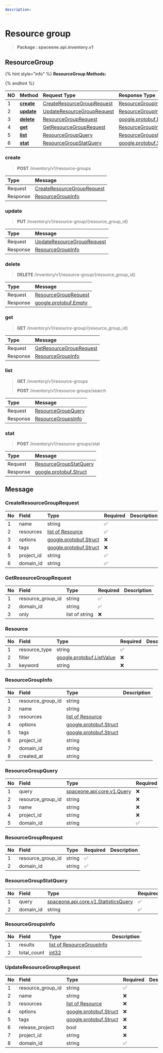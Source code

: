 ```yaml
---
description:  
---
```

# Resource group

>  **Package : spaceone.api.inventory.v1**

## ResourceGroup

{% hint style="info" %}
**ResourceGroup Methods:**

{%  endhint %}


| NO |  Method | Request Type | Response Type | Description |
| :--- | :--- | :--- | :--- | :--- |
| 1 | [**create**](resource-group.md#create)|   [CreateResourceGroupRequest](resource-group.md#createresourcegrouprequest) |   [ResourceGroupInfo](resource-group.md#resourcegroupinfo) |  |
| 2 | [**update**](resource-group.md#update)|   [UpdateResourceGroupRequest](resource-group.md#updateresourcegrouprequest) |   [ResourceGroupInfo](resource-group.md#resourcegroupinfo) |  |
| 3 | [**delete**](resource-group.md#delete)|   [ResourceGroupRequest](resource-group.md#resourcegrouprequest) |  [google.protobuf.Empty](https://github.com/protocolbuffers/protobuf/blob/master/src/google/protobuf/empty.proto)|  |
| 4 | [**get**](resource-group.md#get)|   [GetResourceGroupRequest](resource-group.md#getresourcegrouprequest) |   [ResourceGroupInfo](resource-group.md#resourcegroupinfo) |  |
| 5 | [**list**](resource-group.md#list)|   [ResourceGroupQuery](resource-group.md#resourcegroupquery) |   [ResourceGroupsInfo](resource-group.md#resourcegroupsinfo) |  |
| 6 | [**stat**](resource-group.md#stat)|   [ResourceGroupStatQuery](resource-group.md#resourcegroupstatquery) |  [google.protobuf.Struct](https://github.com/protocolbuffers/protobuf/blob/master/src/google/protobuf/struct.proto)|  | 
 

 
### create
> **POST** /inventory/v1/resource-groups
>


| Type | Message |
| :--- | :--- |
| Request | [CreateResourceGroupRequest](resource-group.md#createresourcegrouprequest) |
| Response |  [ResourceGroupInfo](resource-group.md#resourcegroupinfo)  |
 
 

 
### update
> **PUT** /inventory/v1/resource-group/{resource_group_id}
>


| Type | Message |
| :--- | :--- |
| Request | [UpdateResourceGroupRequest](resource-group.md#updateresourcegrouprequest) |
| Response |  [ResourceGroupInfo](resource-group.md#resourcegroupinfo)  |
 
 

 
### delete
> **DELETE** /inventory/v1/resource-group/{resource_group_id}
>


| Type | Message |
| :--- | :--- |
| Request | [ResourceGroupRequest](resource-group.md#resourcegrouprequest) |
| Response | [google.protobuf.Empty](https://github.com/protocolbuffers/protobuf/blob/master/src/google/protobuf/empty.proto) |
 
 

 
### get
> **GET** /inventory/v1/resource-group/{resource_group_id}
>


| Type | Message |
| :--- | :--- |
| Request | [GetResourceGroupRequest](resource-group.md#getresourcegrouprequest) |
| Response |  [ResourceGroupInfo](resource-group.md#resourcegroupinfo)  |
 
 

 
### list
> **GET** /inventory/v1/resource-groups
>
> **POST** /inventory/v1/resource-groups/search



| Type | Message |
| :--- | :--- |
| Request | [ResourceGroupQuery](resource-group.md#resourcegroupquery) |
| Response |  [ResourceGroupsInfo](resource-group.md#resourcegroupsinfo)  |
 
 

 
### stat
> **POST** /inventory/v1/resource-groups/stat
>


| Type | Message |
| :--- | :--- |
| Request | [ResourceGroupStatQuery](resource-group.md#resourcegroupstatquery) |
| Response | [google.protobuf.Struct](https://github.com/protocolbuffers/protobuf/blob/master/src/google/protobuf/struct.proto) |


## 

## Message

### CreateResourceGroupRequest
| No | Field | Type | Required | Description |
| :--- | :--- | :--- | :--- | :--- |
| 1 | name |string|✅| |
| 2 | resources |[list of Resource](resource-group.md#resource)|✅| |
| 3 | options |[google.protobuf.Struct](https://github.com/protocolbuffers/protobuf/blob/master/src/google/protobuf/struct.proto)|❌| |
| 4 | tags |[google.protobuf.Struct](https://github.com/protocolbuffers/protobuf/blob/master/src/google/protobuf/struct.proto)|❌| |
| 5 | project_id |string|✅| |
| 6 | domain_id |string|✅| |

### GetResourceGroupRequest
| No | Field | Type | Required | Description |
| :--- | :--- | :--- | :--- | :--- |
| 1 | resource_group_id |string|✅| |
| 2 | domain_id |string|✅| |
| 3 | only |list of string|❌| |

### Resource
| No | Field | Type | Required | Description |
| :--- | :--- | :--- | :--- | :--- |
| 1 | resource_type |string|✅| |
| 2 | filter |[google.protobuf.ListValue](https://developers.google.com/protocol-buffers/docs/reference/overview)|❌| |
| 3 | keyword |string|❌| |

### ResourceGroupInfo
| No | Field | Type |  Description |
| :--- | :--- | :--- | :--- |
| 1 | resource_group_id |string | |
| 2 | name |string | |
| 3 | resources |[list of Resource](resource-group.md#resource) | |
| 4 | options |[google.protobuf.Struct](https://github.com/protocolbuffers/protobuf/blob/master/src/google/protobuf/struct.proto) | |
| 5 | tags |[google.protobuf.Struct](https://github.com/protocolbuffers/protobuf/blob/master/src/google/protobuf/struct.proto) | |
| 6 | project_id |string | |
| 7 | domain_id |string | |
| 8 | created_at |string | |

### ResourceGroupQuery
| No | Field | Type | Required | Description |
| :--- | :--- | :--- | :--- | :--- |
| 1 | query |[spaceone.api.core.v1.Query](https://spaceone-dev.gitbook.io/api-reference/common-v1/search-query)|❌| |
| 2 | resource_group_id |string|❌| |
| 3 | name |string|❌| |
| 4 | project_id |string|❌| |
| 5 | domain_id |string|✅| |

### ResourceGroupRequest
| No | Field | Type | Required | Description |
| :--- | :--- | :--- | :--- | :--- |
| 1 | resource_group_id |string|✅| |
| 2 | domain_id |string|✅| |

### ResourceGroupStatQuery
| No | Field | Type | Required | Description |
| :--- | :--- | :--- | :--- | :--- |
| 1 | query |[spaceone.api.core.v1.StatisticsQuery](https://spaceone-dev.gitbook.io/api-reference/common-v1/statistics-query)|✅| |
| 2 | domain_id |string|✅| |

### ResourceGroupsInfo
| No | Field | Type |  Description |
| :--- | :--- | :--- | :--- |
| 1 | results |[list of ResourceGroupInfo](resource-group.md#resourcegroupinfo) | |
| 2 | total_count |[int32](https://github.com/protocolbuffers/protobuf/blob/master/src/google/protobuf/type.proto) | |

### UpdateResourceGroupRequest
| No | Field | Type | Required | Description |
| :--- | :--- | :--- | :--- | :--- |
| 1 | resource_group_id |string|✅| |
| 2 | name |string|❌| |
| 3 | resources |[list of Resource](resource-group.md#resource)|❌| |
| 4 | options |[google.protobuf.Struct](https://github.com/protocolbuffers/protobuf/blob/master/src/google/protobuf/struct.proto)|❌| |
| 5 | tags |[google.protobuf.Struct](https://github.com/protocolbuffers/protobuf/blob/master/src/google/protobuf/struct.proto)|❌| |
| 6 | release_project |bool|❌| |
| 7 | project_id |string|❌| |
| 8 | domain_id |string|✅| |
